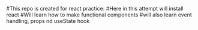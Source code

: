 #This repo is created for react practice:
#Here in this attempt will install react
#Will learn how to make functional components 
#will also learn event handling, props nd useState hook